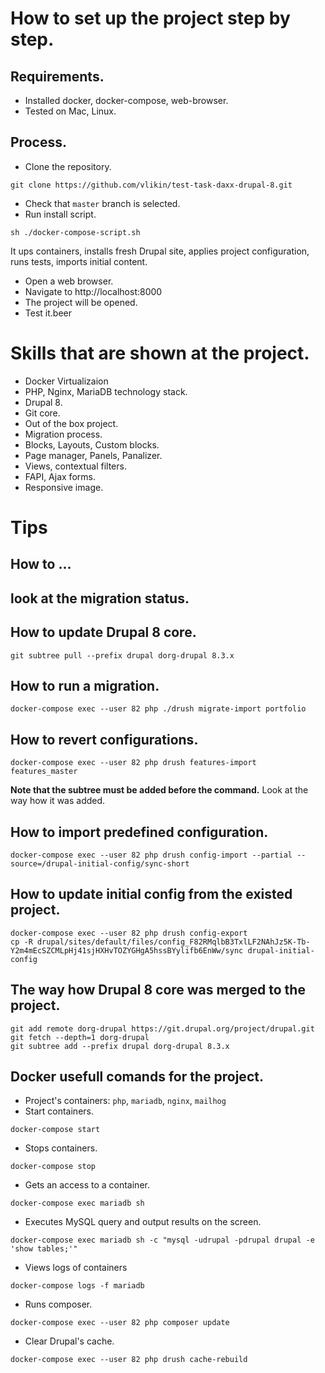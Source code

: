 # How to set up the project step by step.
## Requirements.
* Installed docker, docker-compose, web-browser.
* Tested on Mac, Linux.
## Process.
* Сlone the repository.
```
git clone https://github.com/vlikin/test-task-daxx-drupal-8.git
```
* Check that `master` branch is selected.
* Run install script.
```
sh ./docker-compose-script.sh
```
It ups containers, installs fresh Drupal site, applies project configuration,
runs tests, imports initial content.
* Open a web browser.
* Navigate to http://localhost:8000
* The project will be opened.
* Test it.beer

# Skills that are shown at the project.
* Docker Virtualizaion
* PHP, Nginx, MariaDB technology stack.
* Drupal 8.
* Git core.
* Out of the box project.
* Migration process.
* Blocks, Layouts, Custom blocks.
* Page manager, Panels, Panalizer.
* Views, contextual filters.
* FAPI, Ajax forms.
* Responsive image.



# Tips
## How to ...
## look at the migration status.
 
## How to update Drupal 8 core.
```
git subtree pull --prefix drupal dorg-drupal 8.3.x
```
## How to run a migration.
```
docker-compose exec --user 82 php ./drush migrate-import portfolio
```
## How to revert configurations.
```
docker-compose exec --user 82 php drush features-import features_master 
```
**Note that the subtree must be added before the command.** Look at the way how it was added.

## How to import predefined configuration.
```
docker-compose exec --user 82 php drush config-import --partial --source=/drupal-initial-config/sync-short
```

## How to update initial config from the existed project. 
```
docker-compose exec --user 82 php drush config-export
cp -R drupal/sites/default/files/config_F82RMqlbB3TxlLF2NAhJz5K-Tb-Y2m4mEcSZCMLpHj41sjHXHvTOZYGHgA5hssBYylifb6EnWw/sync drupal-initial-config
```

## The way how Drupal 8 core was merged to the project. 
```
git add remote dorg-drupal https://git.drupal.org/project/drupal.git
git fetch --depth=1 dorg-drupal
git subtree add --prefix drupal dorg-drupal 8.3.x
```

## Docker usefull comands for the project.
* Project's containers: `php`, `mariadb`, `nginx`, `mailhog`
* Start containers.
```
docker-compose start
```
* Stops containers.
```
docker-compose stop
```
* Gets an access to a container.
```
docker-compose exec mariadb sh
```
* Executes MySQL query and output results on the screen.
```
docker-compose exec mariadb sh -c "mysql -udrupal -pdrupal drupal -e 'show tables;'"
```
* Views logs of containers
```
docker-compose logs -f mariadb
```
* Runs composer.
```
docker-compose exec --user 82 php composer update
```
* Clear Drupal's cache.
```
docker-compose exec --user 82 php drush cache-rebuild
```